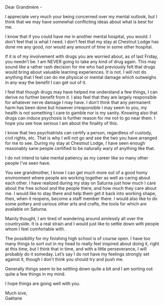 ---
---

Dear Grandmère \-   

I appreciate very much your being concerned over my mental outlook, but I think that we may have somewhat conflicting ideas about what is best for me.  

I know that if you could have me in another mental hospital, you would.  I don’t feel that is what I need.  I don’t feel that my stay at Chestnut Lodge has done me any good, nor would any amount of time in some other hospital.  

If it is of my involvement with drugs you are worried about, as of last Friday, you needn’t be.  I am NEVER going to take any kind of drug again.  This may sound like a rather rash decision for me who had previously felt that drugs would bring about valuable learning experiences.  It is not.  I will not do anything that I feel can do me physical or mental damage which outweighs in any way the benefit I can get out of it.  

I feel that though drugs may have helped me understand a few things, I can derive no further benefit from it.  I also feel that they are largely responsible for whatever nerve damage I may have.  I don’t think that any permanent harm has been done but however irresponsible I may seem to you, my health is not something I care to gamble nor is my sanity.  Knowing also that drugs can induce psychosis is further reason for me not to go near them.  I hope you see how serious I am about the finality of this.  

I know that two psychiatrists can certify a person, regardless of custody, civil rights, etc.  That is why I will not go and see the two you have arranged for me to see.  During my stay at Chestnut Lodge, I have seen enough reasonably sane people certified to be naturally wary of anything like that.

I do not intend to take mental patiency as my career like so many other people I’ve seen have.  

You see grandmother, I know I can get much more out of a good homy environment where people are working together as well as caring about each other.  I have realized during my stay on Saturna just how much I care about the free school and the people there, and how much they care about me.  I would like to stay there and help them get it back into working shape, then, when it reopens, become a staff member there.  I would also like to do some pottery and various other arts and crafts, the tools for which are available on Saturna.  

Mainly thought, I am tired of wandering around aimlessly all over the countryside.  It is a real strain and I would just like to settle down with people whom I feel comfortable with.  

The possibility for my finishing high school is of course open.  I have too many things to sort out in my head to really feel inspired about doing it, right at this time, but I think that in time, and with a little perseverance, I will probably do it someday.  Let’s say I do not have my feelings strongly set against it, though I don’t think you should try and push me.  

Generally things seem to be settling down quite a bit and I am sorting out quite a few things in my mind.  

I hope things are going well with you.  

Much love,  
Gaëtane
